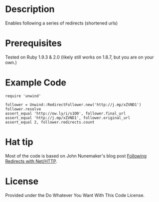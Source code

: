 # Description

Enables following a series of redirects (shortened urls)

# Prerequisites

Tested on Ruby 1.9.3 & 2.0 (likely still works on 1.8.7, but you are on your own.)

# Example Code
  
	require 'unwind'
	
	follower = Unwind::RedirectFollower.new('http://j.mp/xZVND1')
	follower.resolve
	assert_equal 'http://ow.ly/i/s1O0', follower.final_url 
	assert_equal 'http://j.mp/xZVND1', follower.original_url
	assert_equal 2, follower.redirects.count
	
# Hat tip

Most of the code is based on John Nunemaker's blog post [Following Redirects with Net/HTTP](http://railstips.org/blog/archives/2009/03/04/following-redirects-with-nethttp/).

# License 

Provided under the Do Whatever You Want With This Code License.
